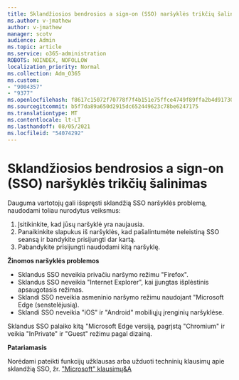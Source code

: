 ```yaml
---
title: Sklandžiosios bendrosios a sign-on (SSO) naršyklės trikčių šalinimas
ms.author: v-jmathew
author: v-jmathew
manager: scotv
audience: Admin
ms.topic: article
ms.service: o365-administration
ROBOTS: NOINDEX, NOFOLLOW
localization_priority: Normal
ms.collection: Adm_O365
ms.custom:
- "9004357"
- "9377"
ms.openlocfilehash: f8617c15072f70778f7f4b151e75ffce4749f89ffa2b4d91730937c26aaeabbb
ms.sourcegitcommit: b5f7da89a650d2915dc652449623c78be6247175
ms.translationtype: MT
ms.contentlocale: lt-LT
ms.lasthandoff: 08/05/2021
ms.locfileid: "54074292"
---
```

# <a name="troubleshoot-seamless-single-sign-on-sso-browser-issues"></a>Sklandžiosios bendrosios a sign-on (SSO) naršyklės trikčių šalinimas

Dauguma vartotojų gali išspręsti sklandžią SSO naršyklės problemą, naudodami toliau nurodytus veiksmus:

1. Įsitikinkite, kad jūsų naršyklė yra naujausia.
2. Panaikinkite slapukus iš naršyklės, kad pašalintumėte neleistiną SSO seansą ir bandykite prisijungti dar kartą.
3. Pabandykite prisijungti naudodami kitą naršyklę.

**Žinomos naršyklės problemos**

- Sklandus SSO neveikia privačiu naršymo režimu "Firefox".
- Sklandus SSO neveikia "Internet Explorer", kai įjungtas išplėstinis apsaugotasis režimas.
- Sklandi SSO neveikia asmeninio naršymo režimu naudojant "Microsoft Edge (senstelėjusią).
- Sklandi SSO neveikia "iOS" ir "Android" mobiliųjų įrenginių naršyklėse.

Sklandus SSO palaiko kitą "Microsoft Edge versiją, pagrįstą "Chromium" ir veikia "InPrivate" ir "Guest" režimu pagal dizainą.

**Patariamasis**

Norėdami pateikti funkcijų užklausas arba užduoti techninių klausimų apie sklandžią SSO, žr. ["Microsoft" klausimų&A](https://docs.microsoft.com/answers/topics/azure-ad-single-sign-on.html)
